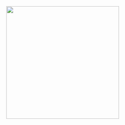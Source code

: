 <img src="https://user-images.githubusercontent.com/45228224/111072378-69138500-84eb-11eb-83ab-3c146457e782.png" width="300">

